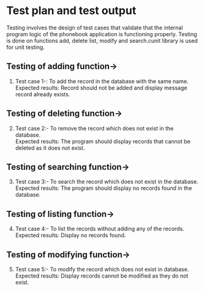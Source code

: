 # Test plan and test output

Testing involves the design of test cases that validate that the internal program logic of the phonebook application is functioning properly.
Testing is done on functions add, delete list, modify and search.cunit library is used for unit testing.

## Testing of adding function->
1)  Test case 1-: To add the record in the database with the same name.  
Expected results: Record should not be added and display message record already exists.
## Testing of deleting function->
2)  Test case 2:- To remove the record which does not exist in the database.  
Expected results: The program should display records that cannot be deleted as it does not exist.      
## Testing of searching function->
3)  Test case 3:- To search the record which does not exist in the database.  
Expected results: The program should display no records found in the database.
## Testing of listing function->
4)  Test case 4:- To list the records without adding any of the records.  
Expected results: Display no records found.
## Testing of modifying function->
5)  Test case 5:- To modify the record which does not exist in database.  
Expected results: Display records cannot be modified as they do not exist. 
